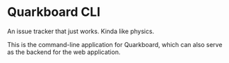 # Quarkboard CLI

An issue tracker that just works. Kinda like physics.

This is the command-line application for Quarkboard, which can also serve as the backend for the web application.